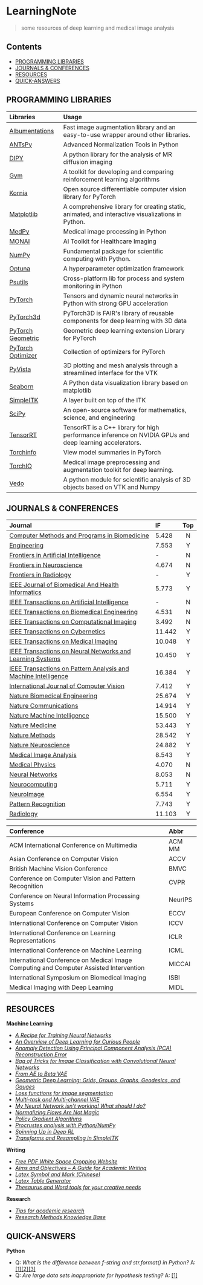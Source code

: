 # LearningNote
> some resources of deep learning and medical image analysis

## Contents
- [PROGRAMMING LIBRARIES](#program)
- [JOURNALS & CONFERENCES](#journal)
- [RESOURCES](#resource)
- [QUICK-ANSWERS](#quick-answer)

## <span id = "program">PROGRAMMING LIBRARIES</span>
| Libraries | Usage |
| :- | :- |
|[Albumentations](https://albumentations.ai/docs/getting_started/mask_augmentation/) | Fast image augmentation library and an easy-to-use wrapper around other libraries. |
|[ANTsPy](https://github.com/ANTsX/ANTsPy)|Advanced Normalization Tools in Python|
|[DIPY](https://dipy.org/)| A python library for the analysis of MR diffusion imaging|
|[Gym](https://gym.openai.com/)|A toolkit for developing and comparing reinforcement learning algorithms|
|[Kornia](https://kornia.github.io//)|Open source differentiable computer vision library for PyTorch|
|[Matplotlib](https://matplotlib.org/stable/)|A comprehensive library for creating static, animated, and interactive visualizations in Python.|
|[MedPy](https://github.com/loli/medpy)|Medical image processing in Python|
|[MONAI](https://monai.io/)|AI Toolkit for Healthcare Imaging|
|[NumPy](https://numpy.org/)|Fundamental package for scientific computing with Python.|
|[Optuna](https://optuna.org/) | A hyperparameter optimization framework |
|[Psutils](https://github.com/giampaolo/psutil)|Cross-platform lib for process and system monitoring in Python|
|[PyTorch](https://pytorch.org/)|Tensors and dynamic neural networks in Python with strong GPU acceleration|
|[PyTorch3d](https://pytorch3d.org/)| PyTorch3D is FAIR's library of reusable components for deep learning with 3D data |
|[PyTorch Geometric](https://pytorch-geometric.readthedocs.io/en/latest/) | Geometric deep learning extension Library for PyTorch |
|[PyTorch Optimizer](https://pytorch-optimizer.readthedocs.io/en/latest/)|  Collection of optimizers for PyTorch |
|[PyVista](https://docs.pyvista.org/)|3D plotting and mesh analysis through a streamlined interface for the VTK|
|[Seaborn](https://seaborn.pydata.org/)|A Python data visualization library based on matplotlib|
|[SimpleITK](https://simpleitk.org/)|A layer built on top of the ITK|
|[SciPy](https://scipy.org/)|An open-source software for mathematics, science, and engineering|
|[TensorRT](https://developer.nvidia.com/tensorrt)|TensorRT is a C++ library for high performance inference on NVIDIA GPUs and deep learning accelerators.|
|[Torchinfo](https://github.com/TylerYep/torchinfo)|View model summaries in PyTorch|
|[TorchIO](https://torchio.readthedocs.io/)| Medical image preprocessing and augmentation toolkit for deep learning.|
|[Vedo](https://vedo.embl.es/) | A python module for scientific analysis of 3D objects based on VTK and Numpy |


## <span id = "journal">JOURNALS & CONFERENCES</span>

| Journal | IF | Top |
| :- | :- | :-: |
|[Computer Methods and Programs in Biomedicine](https://www.journals.elsevier.com/computer-methods-and-programs-in-biomedicine) | 5.428 | N | 
|[Engineering](https://www.journals.elsevier.com/engineering/) | 7.553 | Y |
|[Frontiers in Artificial Intelligence](https://www.frontiersin.org/journals/artificial-intelligence)| - | N |
|[Frontiers in Neuroscience](https://www.frontiersin.org/journals/neuroscience) | 4.674 | N |
|[Frontiers in Radiology](https://www.frontiersin.org/journals/radiology) | - | Y |
|[IEEE Journal of Biomedical And Health Informatics](https://www.embs.org/jbhi/) | 5.773 | Y |
|[IEEE Transactions on Artificial Intelligence](https://ieeexplore.ieee.org/xpl/RecentIssue.jsp?punumber=9078688) | - | N | 
|[IEEE Transactions on Biomedical Engineering](https://www.embs.org/tbme/) | 4.531 | N | 
|[IEEE Transactions on Computational Imaging](https://ieeexplore.ieee.org/xpl/RecentIssue.jsp?punumber=6745852) | 3.492 | N |
|[IEEE Transactions on Cybernetics](https://ieeexplore.ieee.org/xpl/RecentIssue.jsp?punumber=6221036) | 11.442 | Y |
|[IEEE Transactions on Medical Imaging](https://www.embs.org/tmi/) | 10.048 | Y |
|[IEEE Transactions on Neural Networks and Learning Systems](https://cis.ieee.org/publications/t-neural-networks-and-learning-systems) | 10.450 | Y |
|[IEEE Transactions on Pattern Analysis and Machine Intelligence](https://ieeexplore.ieee.org/xpl/RecentIssue.jsp?punumber=34) | 16.384 | Y |
|[International Journal of Computer Vision](https://www.springer.com/journal/11263) | 7.412 | Y | 
|[Nature Biomedical Engineering](https://www.nature.com/natbiomedeng/) | 25.674| Y |
|[Nature Communications](https://www.nature.com/ncomms/)| 14.914 | Y |
|[Nature Machine Intelligence](https://www.nature.com/natmachintell/) |15.500 | Y |
|[Nature Medicine](https://www.nature.com/nm/) | 53.443 | Y |
|[Nature Methods](https://www.nature.com/nmeth/) | 28.542 | Y |
|[Nature Neuroscience](https://www.nature.com/neuro/) |24.882 | Y |
|[Medical Image Analysis](https://www.journals.elsevier.com/medical-image-analysis) | 8.543 | Y |
|[Medical Physics](https://aapm.onlinelibrary.wiley.com/journal/24734209) | 	4.070 | N |
|[Neural Networks](https://www.sciencedirect.com/journal/neural-networks) | 8.053 | N |
|[Neurocomputing](https://www.journals.elsevier.com/neurocomputing) | 5.711| Y |
|[NeuroImage](https://www.journals.elsevier.com/neuroimage) | 6.554 | Y |
|[Pattern Recognition](https://www.journals.elsevier.com/pattern-recognition) | 7.743 | Y |
|[Radiology](https://pubs.rsna.org/journal/radiology) | 11.103 | Y |

| Conference | Abbr |
| :- | :- |
|ACM International Conference on Multimedia |ACM MM |
|Asian Conference on Computer Vision|ACCV|
|British Machine Vision Conference|BMVC|
|Conference on Computer Vision and Pattern Recognition | CVPR |
|Conference on Neural Information Processing Systems|NeurIPS|
|European Conference on Computer Vision|ECCV|
|International Conference on Computer Vision | ICCV |
|International Conference on Learning Representations|ICLR|
|International Conference on Machine Learning| ICML |
|International Conference on Medical Image Computing and Computer Assisted Intervention| MICCAI |
|International Symposium on Biomedical Imaging|ISBI|
|Medical Imaging with Deep Learning| MIDL |

## <span id = "resource">RESOURCES</span>
**Machine Learning**
- [*A Recipe for Training Neural Networks*](https://karpathy.github.io/2019/04/25/recipe/)
- [*An Overview of Deep Learning for Curious People*](https://lilianweng.github.io/lil-log/2017/06/21/an-overview-of-deep-learning.html)
- [*Anomaly Detection Using Principal Component Analysis (PCA) Reconstruction Error*](https://jamesmccaffrey.wordpress.com/2021/07/07/anomaly-detection-using-principal-component-analysis-pca-reconstruction-error/)
- [*Bag of Tricks for Image Classification with Convolutional Neural Networks*](https://openaccess.thecvf.com/content_CVPR_2019/papers/He_Bag_of_Tricks_for_Image_Classification_with_Convolutional_Neural_Networks_CVPR_2019_paper.pdf)
- [*From AE to Beta VAE*](https://lilianweng.github.io/lil-log/2018/08/12/from-autoencoder-to-beta-vae.html)
- [*Geometric Deep Learning: Grids, Groups, Graphs, Geodesics, and Gauges*](https://geometricdeeplearning.com/lectures/)
- [*Loss functions for image segmentation*](https://github.com/JunMa11/SegLoss)
- [*Multi-task and Multi-channel VAE*](https://github.com/ggbioing/mcvae)
- [*My Neural Network isn't working! What should I do?*](http://theorangeduck.com/page/neural-network-not-working)
- [*Normalizing Flows Are Not Magic*](https://medium.com/swlh/normalizing-flows-are-not-magic-22752d0c924)
- [*Policy Gradient Algorithms*](https://lilianweng.github.io/lil-log/2018/04/08/policy-gradient-algorithms.html)
- [*Procrustes analysis with Python/NumPy*](https://medium.com/@olga_kravchenko/generalized-procrustes-analysis-with-python-numpy-c571e8e8a421)
- [*Spinning Up in Deep RL*](https://spinningup.openai.com/en/latest/spinningup/rl_intro.html)
- [*Transforms and Resampling in SimpleITK*](http://insightsoftwareconsortium.github.io/SimpleITK-Notebooks/Python_html/21_Transforms_and_Resampling.html)

**Writing**
- [*Free PDF White Space Cropping Website*](https://croppdf.com/)
- [*Aims and Objectives – A Guide for Academic Writing*](https://www.discoverphds.com/advice/doing/research-aims-and-objectives)
- [*Latex Symbol and Mark (Chinese)*](https://blog.csdn.net/u010440456/article/details/89787326)
- [*Latex Table Generator*](https://www.tablesgenerator.com/)
- [*Thesaurus and Word tools for your creative needs*](https://www.wordhippo.com/)

**Research**
- [*Tips for academic research*](https://github.com/jbhuang0604/awesome-tips)
- [*Research Methods Knowledge Base*](https://conjointly.com/kb/navigating-the-kb/)

## <span id = "quick-answer">QUICK-ANSWERS</span>
**Python**
- Q: *What is the difference between f-string and str.format() in Python?* A: [[1]](https://jovian.ai/forum/t/what-is-the-difference-between-f-string-and-str-format-in-python/17768)[[2]](https://stackoverflow.com/questions/43123408/f-strings-vs-str-format)[[3]](https://stackoverflow.com/questions/44780357/how-to-use-newline-n-in-f-string-to-format-output-in-python-3-6)
- Q: *Are large data sets inappropriate for hypothesis testing?* A: [[1]](https://stats.stackexchange.com/questions/2516/are-large-data-sets-inappropriate-for-hypothesis-testing)
